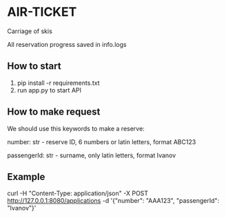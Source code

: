 # AIR-TICKET
Сarriage of skis

All reservation progress saved in info.logs

## How to start
1. pip install -r requirements.txt
2. run app.py to start API

## How to make request
We should use this keywords to make a reserve:

number: str - reserve ID, 6 numbers or latin letters, format ABC123

passengerId: str - surname, only latin letters, format Ivanov

## Example
curl -H "Content-Type: application/json" -X POST http://127.0.0.1:8080/applications -d '{"number": "AAA123", "passengerId": "Ivanov"}'
